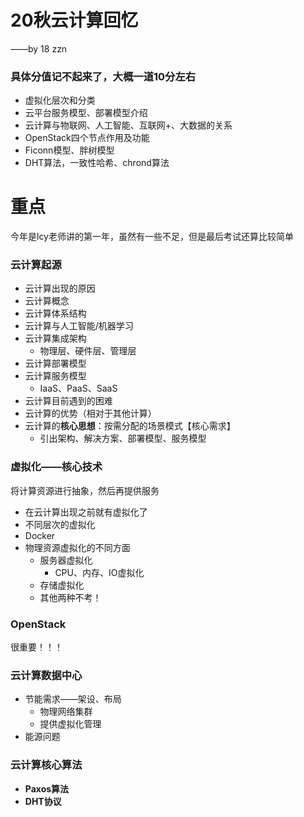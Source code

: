 # 20秋云计算回忆

——by 18 zzn

### 具体分值记不起来了，大概一道10分左右

- 虚拟化层次和分类
- 云平台服务模型、部署模型介绍
- 云计算与物联网、人工智能、互联网+、大数据的关系
- OpenStack四个节点作用及功能
- Ficonn模型、胖树模型
- DHT算法，一致性哈希、chrond算法

# 重点

今年是lcy老师讲的第一年，虽然有一些不足，但是最后考试还算比较简单

### 云计算起源

- 云计算出现的原因
- 云计算概念
- 云计算体系结构
- 云计算与人工智能/机器学习
- 云计算集成架构
  - 物理层、硬件层、管理层
- 云计算部署模型
- 云计算服务模型
  - IaaS、PaaS、SaaS
- 云计算目前遇到的困难
- 云计算的优势（相对于其他计算）
- 云计算的**核心思想**：按需分配的场景模式【核心需求】
  - 引出架构、解决方案、部署模型、服务模型

### 虚拟化——核心技术

将计算资源进行抽象，然后再提供服务

- 在云计算出现之前就有虚拟化了
- 不同层次的虚拟化
- Docker
- 物理资源虚拟化的不同方面
  - 服务器虚拟化
    - CPU、内存、IO虚拟化
  - 存储虚拟化
  - 其他两种不考！

### OpenStack

很重要！！！

### 云计算数据中心

- 节能需求——架设、布局
  - 物理网络集群
  - 提供虚拟化管理
- 能源问题

### 云计算核心算法

- **Paxos算法**
- **DHT协议**